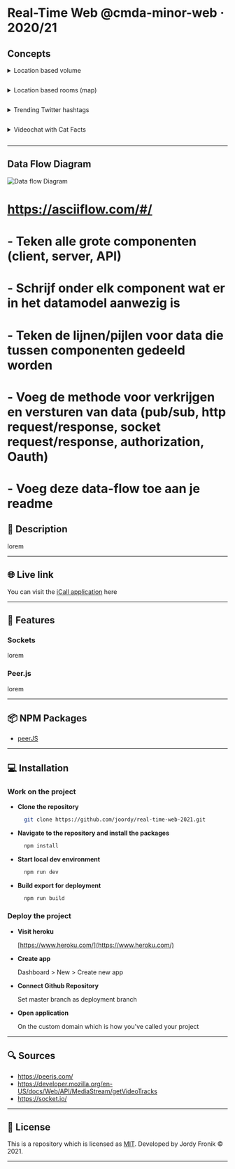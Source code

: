 # Real-Time Web @cmda-minor-web · 2020/21

## **Concepts**

<details style="margin: 1em 0;">
  <summary style="margin: 1em 0;">Location based volume</summary>

![Location based volume](https://user-images.githubusercontent.com/48051912/114401933-a5e2a280-9ba3-11eb-9f24-d344fb150063.png)

</details>

<details style="margin: 1em 0;">
  <summary style="margin: 1em 0;">Location based rooms (map)</summary>

![Location based rooms (map)](https://user-images.githubusercontent.com/48051912/114401928-a54a0c00-9ba3-11eb-9542-4e321f737c30.png)

</details>

<details style="margin: 1em 0;">
  <summary style="margin: 1em 0;">Trending Twitter hashtags</summary>

![Trending Twitter hashtags](https://user-images.githubusercontent.com/48051912/114401919-a418df00-9ba3-11eb-96a4-f957322c5011.png)

</details>

<details style="margin: 1em 0;">
  <summary style="margin: 1em 0;">Videochat with Cat Facts</summary>

Image Coming Soon

</details>

<!-- Possible ideas:

- Real time live coder (codepen?)
- Zoom/Skype clone
- Realtime editor
- Realtime order system (food orderning)
  - https://github.com/codersgyan/realtime-pizza-app-node-express-mongo
  - https://www.youtube.com/watch?v=Mor2c9RW1Oo&list=PLXQpH_kZIxTVRmXQN9J0Az76te5mAreLV&index=10
- Game (snake?)
  - https://www.youtube.com/watch?v=0zTY73khJPM
  https://www.youtube.com/watch?v=ppcBIHv_ZPs&t=2217s
- Chat room based on preferences -->

---

## **Data Flow Diagram**

![Data flow Diagram](https://user-images.githubusercontent.com/48051912/114943487-5b348500-9e46-11eb-886e-7b3e709e4975.png)

# https://asciiflow.com/#/

# - Teken alle grote componenten (client, server, API)

# - Schrijf onder elk component wat er in het datamodel aanwezig is

# - Teken de lijnen/pijlen voor data die tussen componenten gedeeld worden

# - Voeg de methode voor verkrijgen en versturen van data (pub/sub, http request/response, socket request/response, authorization, Oauth)

# - Voeg deze data-flow toe aan je readme

## 🔦 **Description**

lorem

---

## 🌐 **Live link**

You can visit the [iCall application](https://i-call.herokuapp.com/) here

---

## 🚀 **Features**

### **Sockets**

lorem

### **Peer.js**

lorem

---

## 📦 **NPM Packages**

- [peerJS](https://peerjs.com/)

---

## 💻 **Installation**

### **Work on the project**

- **Clone the repository**
  ```bash
    git clone https://github.com/joordy/real-time-web-2021.git
  ```
- **Navigate to the repository and install the packages**
  ```bash
    npm install
  ```
- **Start local dev environment**

  ```bash
    npm run dev
  ```

- **Build export for deployment**
  ```bash
    npm run build
  ```

### **Deploy the project**

- **Visit heroku**

  [https://www.heroku.com/](https://www.heroku.com/)

- **Create app**

  Dashboard > New > Create new app

- **Connect Github Repository**

  Set master branch as deployment branch

- **Open application**

  On the custom domain which is how you've called your project

---

## 🔍 **Sources**

- https://peerjs.com/
- https://developer.mozilla.org/en-US/docs/Web/API/MediaStream/getVideoTracks
- https://socket.io/

---

## 🔐 **License**

This is a repository which is licensed as [MIT](https://github.com/joordy/i-call/blob/master/LICENSE). Developed by Jordy Fronik ©️ 2021.

---

<!-- Here are some hints for your project! -->

<!-- Start out with a title and a description -->

<!-- Add a link to your live demo in Github Pages 🌐-->

<!-- ☝️ replace this description with a description of your own work -->

<!-- replace the code in the /docs folder with your own, so you can showcase your work with GitHub Pages 🌍 -->

<!-- Add a nice image here at the end of the week, showing off your shiny frontend 📸 -->

<!-- Maybe a table of contents here? 📚 -->

<!-- How about a section that describes how to install this project? 🤓 -->

<!-- ...but how does one use this project? What are its features 🤔 -->

<!-- What external data source is featured in your project and what are its properties 🌠 -->

<!-- This would be a good place for your data life cycle ♻️-->

<!-- Maybe a checklist of done stuff and stuff still on your wishlist? ✅ -->

<!-- How about a license here? 📜  -->
